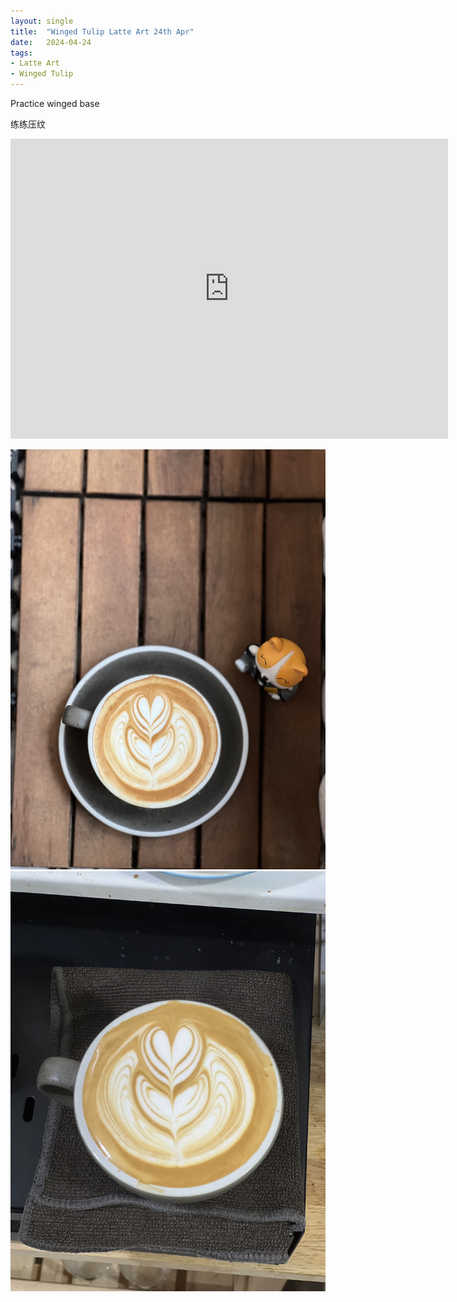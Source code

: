 ```yaml
---
layout: single
title:  "Winged Tulip Latte Art 24th Apr"
date:   2024-04-24
tags:
- Latte Art
- Winged Tulip
---
```



Practice winged base

练练压纹



<div class="embed-container">
  <iframe
      src="https://www.youtube.com/embed/fpgWJp-ol4Y"
      width="700"
      height="480"
      frameborder="0"
      allowfullscreen="true">
  </iframe>
</div>


![](/assets/img/2024/04/24/IMG_5894.jpg)
![](/assets/img/2024/04/24/IMG_5890.jpg)

